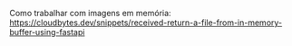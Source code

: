 
Como trabalhar com imagens em memória:
https://cloudbytes.dev/snippets/received-return-a-file-from-in-memory-buffer-using-fastapi